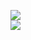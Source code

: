 [![](https://img.shields.io/badge/Made%20With-Github%20Spray-lightgrey.svg?style=for-the-badge&logo=github)](https://github.com/Annihil/github-spray#18659)  
[![](https://i.imgur.com/2DrTn0Z.gif)](https://github.com/Annihil/github-spray)